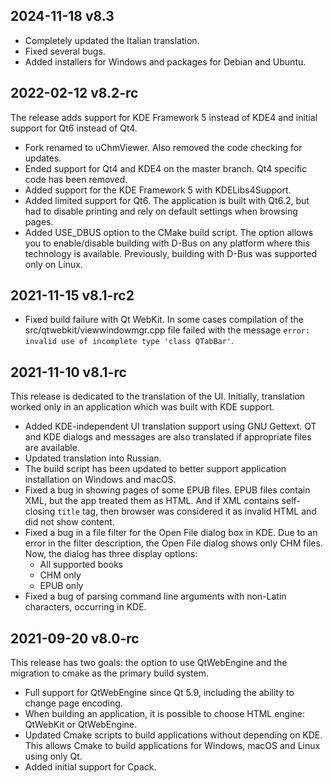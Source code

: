 ## 2024-11-18 v8.3

* Completely updated the Italian translation.
* Fixed several bugs.
* Added installers for Windows and packages for Debian and Ubuntu.


## 2022-02-12 v8.2-rc

The release adds support for KDE Framework 5 instead of KDE4 and initial support for Qt6 instead of Qt4.

* Fork renamed to uChmViewer. Also removed the code checking for updates.
* Ended support for Qt4 and KDE4 on the master branch. Qt4 specific code has been removed.
* Added support for the KDE Framework 5 with KDELibs4Support.
* Added limited support for Qt6. The application is built with Qt6.2, but had to disable printing and rely on default settings when browsing pages.
* Added USE_DBUS option to the CMake build script. The option allows you to enable/disable building with D-Bus on any platform where this technology is available. Previously, building with D-Bus was supported only on Linux.


## 2021-11-15 v8.1-rc2

* Fixed build failure with Qt WebKit. In some cases compilation of the src/qtwebkit/viewwindowmgr.cpp file failed with the message `error: invalid use of incomplete type 'class QTabBar'`.


## 2021-11-10 v8.1-rc

This release is dedicated to the translation of the UI. Initially, translation worked only in an application which was built with KDE support.

* Added KDE-independent UI translation support using GNU Gettext. QT and KDE dialogs and messages are also translated if appropriate files are available.
* Updated translation into Russian.
* The build script has been updated to better support application installation on Windows and macOS.
* Fixed a bug in showing pages of some EPUB files. EPUB files contain XML, but the app treated them as HTML. And if XML contains self-closing `title` tag, then browser was considered it as invalid HTML and did not show content.
* Fixed a bug in a file filter for the Open File dialog box in KDE. Due to an error in the filter description, the Open File dialog shows only CHM files. Now, the dialog has three display options:
  - All supported books
  - CHM only
  - EPUB only
* Fixed a bug of parsing command line arguments with non-Latin characters, occurring in KDE.


## 2021-09-20 v8.0-rc

This release has two goals: the option to use QtWebEngine and the migration to cmake as the primary build system.

* Full support for QtWebEngine since Qt 5.9, including the ability to change page encoding.
* When building an application, it is possible to choose HTML engine: QtWebKit or QtWebEngine.
* Updated Cmake scripts to build applications without depending on KDE. This allows Cmake to build applications for Windows, macOS and Linux using only Qt.
* Added initial support for Cpack.
